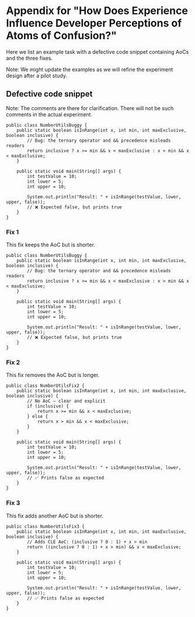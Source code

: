 # Appendix for "How Does Experience Influence Developer Perceptions of Atoms of Confusion?"

Here we list an example task with a defective code snippet containing AoCs and the three fixes.

Note: We might update the examples as we will refine the experiment design after a pilot study.

## Defective code snippet
Note: The comments are there for clarification. There will not be such comments in the actual experiment.
```
public class NumberUtilsBuggy {
    public static boolean isInRange(int x, int min, int maxExclusive, boolean inclusive) {
        // Bug: the ternary operator and && precedence misleads readers
        return inclusive ? x >= min && x < maxExclusive : x > min && x < maxExclusive;
    }

    public static void main(String[] args) {
        int testValue = 10;
        int lower = 5;
        int upper = 10;

        System.out.println("Result: " + isInRange(testValue, lower, upper, false));
        // ❌ Expected false, but prints true
    }
}
```

### Fix 1
This fix keeps the AoC but is shorter.
```
public class NumberUtilsBuggy {
    public static boolean isInRange(int x, int min, int maxExclusive, boolean inclusive) {
        // Bug: the ternary operator and && precedence misleads readers
        return inclusive ? x >= min && x < maxExclusive : x > min && x < maxExclusive;
    }

    public static void main(String[] args) {
        int testValue = 10;
        int lower = 5;
        int upper = 10;

        System.out.println("Result: " + isInRange(testValue, lower, upper, false));
        // ❌ Expected false, but prints true
    }
}
```

### Fix 2
This fix removes the AoC but is longer.
```
public class NumberUtilsFix2 {
    public static boolean isInRange(int x, int min, int maxExclusive, boolean inclusive) {
        // No AoC — clear and explicit
        if (inclusive) {
            return x >= min && x < maxExclusive;
        } else {
            return x > min && x < maxExclusive;
        }
    }

    public static void main(String[] args) {
        int testValue = 10;
        int lower = 5;
        int upper = 10;

        System.out.println("Result: " + isInRange(testValue, lower, upper, false));
        // ✅ Prints false as expected
    }
}
```

### Fix 3
This fix adds another AoC but is shorter.
```
public class NumberUtilsFix3 {
    public static boolean isInRange(int x, int min, int maxExclusive, boolean inclusive) {
        // Adds CLE AoC: (inclusive ? 0 : 1) + x > min
        return ((inclusive ? 0 : 1) + x > min) && x < maxExclusive;
    }

    public static void main(String[] args) {
        int testValue = 10;
        int lower = 5;
        int upper = 10;

        System.out.println("Result: " + isInRange(testValue, lower, upper, false));
        // ✅ Prints false as expected
    }
}
```
